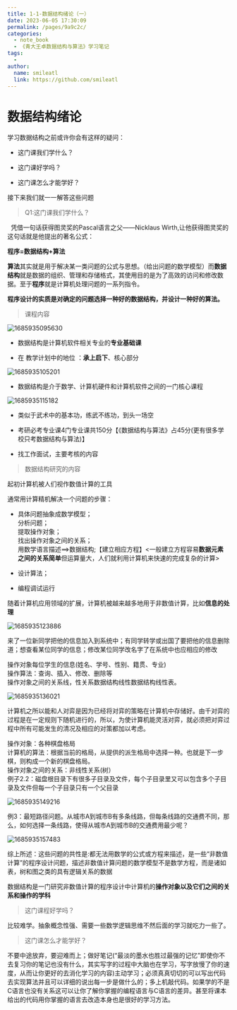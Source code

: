 ```yaml
---
title: 1-1-数据结构绪论（一）
date: 2023-06-05 17:30:09
permalink: /pages/9a9c2c/
categories:
  - note_book
  - 《青大王卓数据结构与算法》学习笔记
tags:
  - 
author: 
  name: smileatl
  link: https://github.com/smileatl
---
```

数据结构绪论
======

学习数据结构之前或许你会有这样的疑问：

*   这门课我们学什么？
    
*   这门课好学吗？
    
*   这门课怎么才能学好？
    

接下来我们就一一解答这些问题

> Q1:这门课我们学什么？

  凭借一句话获得图灵奖的Pascal语言之父——Nicklaus Wirth,让他获得图灵奖的这句话就是他提出的著名公式：

**程序=数据结构+算法**

**算法**其实就是用于解决某一类问题的公式与思想。（给出问题的数学模型）而**数据结构**就是数据的组织、管理和存储格式，其使用目的是为了高效的访问和修改数据。至于**程序**就是计算机处理问题的一系列指令。

**程序设计的实质是对确定的问题选择一种好的数据结构，并设计一种好的算法。**

> 课程内容

![1685935095630](/assets/1685935095630.png)

*   数据结构是计算机软件相关专业的**专业基础课**
    
*   在 教学计划中的地位 ：**承上启下**、核心部分
    

![1685935105201](/assets/1685935105201.png)

*   数据结构是介于数学、计算机硬件和计算机软件之间的一门核心课程
    

![1685935115182](/assets/1685935115182.png)

*   类似于武术中的基本功，练武不练功，到头一场空
    
*   考研必考专业课4门专业课共150分【《数据结构与算法》占45分(更有很多学校只考数据结构与算法)】
    
*   找工作面试，主要考核的内容
    

> 数据结构研究的内容

起初计算机被人们视作数值计算的工具

通常用计算精机解决一个问题的步骤：

*   具体问题抽象成数学模型；  
    分析问题；  
    提取操作对象；  
    找出操作对象之间的关系；  
    用数学语言描述==>数据结构;【建立相应方程】<一般建立方程容易**数据元素之间的关系简单**但运算量大，人们就利用计算机来快速的完成复杂的计算>
    
*   设计算法；
*   编程调试运行
    

随着计算机应用领域的扩展，计算机被越来越多地用于非数值计算，比如**信息的处理**

![1685935123886](/assets/1685935123886.png)

来了一位新同学把他的信息加入到系统中；有同学转学或出国了要把他的信息删除道；想查看某位同学的信息；修改某位同学改名字了在系统中也应相应的修改

操作对象每位学生的信息(姓名、学号、性别、籍贯、专业)  
操作算法：查询、插入、修改、删除等  
操作对象之间的关系线，性关系数据结构线性数据结构线性表。

![1685935136021](/assets/1685935136021.png)

计算机之所以能和人对弈是因为已经将对弈的策略在计算机中存储好。由千对弈的过程是在一定规则下随机进行的，所以，为使计算机能灵活对弈，就必须把对弈过程中所有可能发生的清况及相应的对策都加以考虑。

  

操作对象：各种棋盘格局  
计算机的算法：根据当前的格局，从提供的派生格局中选择一种。也就是下一步棋，则构成一个新的棋盘格局。  
操作对象之间的关系：非线性关系(树）  
例子2.2：磁盘根目录下有很多子目录及文件，每个子目录里又可以包含多个子目录及文件但每一个子目录只有一个父目录

![1685935149216](/assets/1685935149216.png)

例3：最短路径问题。从城市A到城市B有多条线路，但每条线路的交通费不同，那么，如何选择一条线路，使得从城市A到城市B的交通费用最少呢？

![1685935157483](/assets/1685935157483.png)

综上所述：这些问题的共性是:都无法用数学的公式或方程来描述，是一些“非数值计算”的程序设计问题，描述非数值计算问题的数学模型不是数学方程，而是诸如表，树和图之类的具有逻辑关系的数据

数据结构是一门研究非数值计算的程序设计中计算机的**操作对象以及它们之间的关系和操作的学科**

> 这门课程好学吗？

比较难学。抽象概念性强、需要一些数学逻辑思维不然后面的学习就吃力一些了。  

> 这门课怎么才能学好？

不要中途放弃，要迎难而上；做好笔记(“最淡的墨水也胜过最强的记忆”即使你不去复习你的笔记也没有什么，其实写字的过程中大脑也在学习，写字放慢了你的速度，从而让你更好的去消化学习的内容)主动学习；必须真真切切的可以写出代码去实现算法并且可以详细的说出每一步是做什么的；多上机敲代码。如果学的不是C语言也没有关系这可以让你了解你掌握的编程语言与C语言的差异。甚至将课本给出的代码用你掌握的语言去改造本身也是很好的学习方法。

  

  

